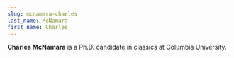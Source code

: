 ```yaml
---
slug: mcnamara-charles
last_name: McNamara
first_name: Charles
---
```

**Charles McNamara** is a Ph.D. candidate in classics at Columbia University.